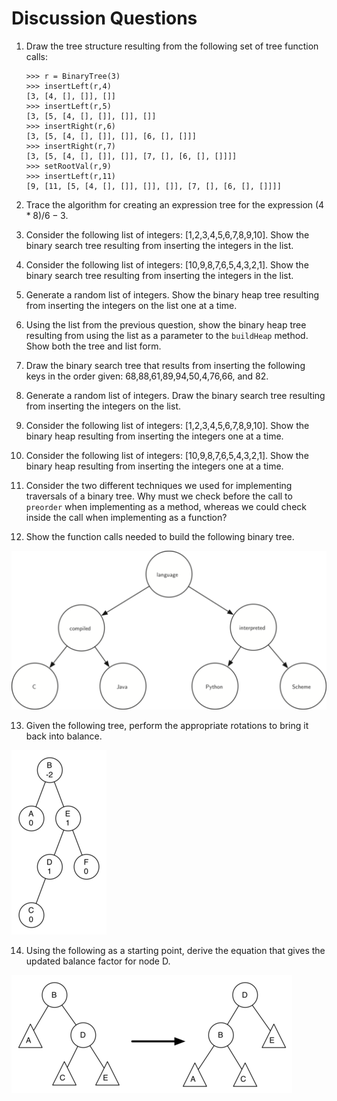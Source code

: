 Discussion Questions
====================

1.  Draw the tree structure resulting from the following set of tree
    function calls:

        >>> r = BinaryTree(3)
        >>> insertLeft(r,4)
        [3, [4, [], []], []]
        >>> insertLeft(r,5)
        [3, [5, [4, [], []], []], []]
        >>> insertRight(r,6)
        [3, [5, [4, [], []], []], [6, [], []]]
        >>> insertRight(r,7)
        [3, [5, [4, [], []], []], [7, [], [6, [], []]]]
        >>> setRootVal(r,9)
        >>> insertLeft(r,11)
        [9, [11, [5, [4, [], []], []], []], [7, [], [6, [], []]]]

2.  Trace the algorithm for creating an expression tree for the
    expression $(4 * 8) / 6 - 3$.
3.  Consider the following list of integers: \[1,2,3,4,5,6,7,8,9,10\].
    Show the binary search tree resulting from inserting the integers in
    the list.
4.  Consider the following list of integers: \[10,9,8,7,6,5,4,3,2,1\].
    Show the binary search tree resulting from inserting the integers in
    the list.
5.  Generate a random list of integers. Show the binary heap tree
    resulting from inserting the integers on the list one at a time.
6.  Using the list from the previous question, show the binary heap tree
    resulting from using the list as a parameter to the
    `buildHeap` method. Show both the tree and list form.
7.  Draw the binary search tree that results from inserting the
    following keys in the order given: 68,88,61,89,94,50,4,76,66,
    and 82.
8.  Generate a random list of integers. Draw the binary search tree
    resulting from inserting the integers on the list.
9.  Consider the following list of integers: \[1,2,3,4,5,6,7,8,9,10\].
    Show the binary heap resulting from inserting the integers one at
    a time.
10. Consider the following list of integers: \[10,9,8,7,6,5,4,3,2,1\].
    Show the binary heap resulting from inserting the integers one at
    a time.
11. Consider the two different techniques we used for implementing
    traversals of a binary tree. Why must we check before the call to
    `preorder` when implementing as a method, whereas we could check
    inside the call when implementing as a function?
12. Show the function calls needed to build the following binary tree.

![](Figures/exerTree.png)

13. Given the following tree, perform the appropriate rotations to bring
    it back into balance.

![](Figures/rotexer1.png)

14. Using the following as a starting point, derive the equation that
    gives the updated balance factor for node D.

![](Figures/bfderive.png)
